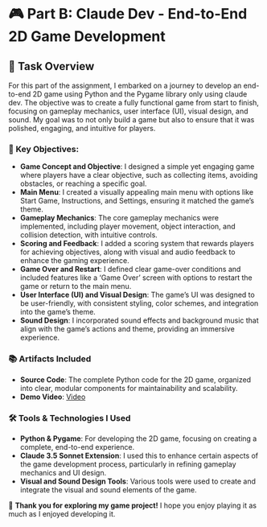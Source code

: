 # 🎮 Part B: Claude Dev - End-to-End 2D Game Development

## 📝 Task Overview

For this part of the assignment, I embarked on a journey to develop an end-to-end 2D game using Python and the Pygame library only using claude dev. The objective was to create a fully functional game from start to finish, focusing on gameplay mechanics, user interface (UI), visual design, and sound. My goal was to not only build a game but also to ensure that it was polished, engaging, and intuitive for players.

### 🎯 Key Objectives:
- **Game Concept and Objective**: I designed a simple yet engaging game where players have a clear objective, such as collecting items, avoiding obstacles, or reaching a specific goal.
- **Main Menu**: I created a visually appealing main menu with options like Start Game, Instructions, and Settings, ensuring it matched the game’s theme.
- **Gameplay Mechanics**: The core gameplay mechanics were implemented, including player movement, object interaction, and collision detection, with intuitive controls.
- **Scoring and Feedback**: I added a scoring system that rewards players for achieving objectives, along with visual and audio feedback to enhance the gaming experience.
- **Game Over and Restart**: I defined clear game-over conditions and included features like a ‘Game Over’ screen with options to restart the game or return to the main menu.
- **User Interface (UI) and Visual Design**: The game’s UI was designed to be user-friendly, with consistent styling, color schemes, and integration into the game’s theme.
- **Sound Design**: I incorporated sound effects and background music that align with the game’s actions and theme, providing an immersive experience.

### 📚 Artifacts Included

- **Source Code**: The complete Python code for the 2D game, organized into clear, modular components for maintainability and scalability.
- **Demo Video**: [Video](https://drive.google.com/file/d/1W0qfPDNzXcMo5wrH57rY60RNl7pkkuHU/view?usp=sharing)

### 🛠️ Tools & Technologies I Used

- **Python & Pygame**: For developing the 2D game, focusing on creating a complete, end-to-end experience.
- **Claude 3.5 Sonnet Extension**: I used this to enhance certain aspects of the game development process, particularly in refining gameplay mechanics and UI design.
- **Visual and Sound Design Tools**: Various tools were used to create and integrate the visual and sound elements of the game.

🎉 **Thank you for exploring my game project!** I hope you enjoy playing it as much as I enjoyed developing it.
